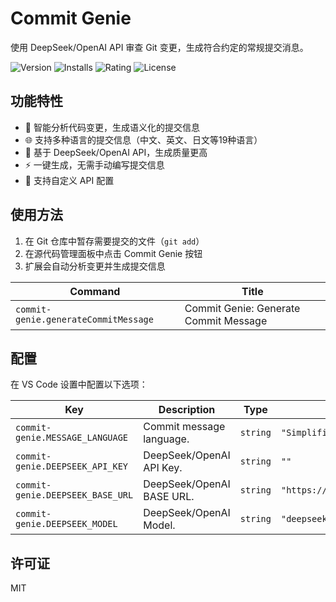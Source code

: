 # Commit Genie

使用 DeepSeek/OpenAI API 审查 Git 变更，生成符合约定的常规提交消息。

![Version](https://img.shields.io/visual-studio-marketplace/v/joygqz.commit-genie?style=flat-square)
![Installs](https://img.shields.io/visual-studio-marketplace/i/joygqz.commit-genie?style=flat-square)
![Rating](https://img.shields.io/visual-studio-marketplace/r/joygqz.commit-genie?style=flat-square)
![License](https://img.shields.io/github/license/joygqz/commit-genie?style=flat-square)

## 功能特性

- 🤖 智能分析代码变更，生成语义化的提交信息
- 🌐 支持多种语言的提交信息（中文、英文、日文等19种语言）
- 🚀 基于 DeepSeek/OpenAI API，生成质量更高
- ⚡ 一键生成，无需手动编写提交信息
- 🔧 支持自定义 API 配置

## 使用方法

1. 在 Git 仓库中暂存需要提交的文件（`git add`）
2. 在源代码管理面板中点击 Commit Genie 按钮
3. 扩展会自动分析变更并生成提交信息

<!-- commands -->

| Command                              | Title                                 |
| ------------------------------------ | ------------------------------------- |
| `commit-genie.generateCommitMessage` | Commit Genie: Generate Commit Message |

<!-- commands -->

## 配置

在 VS Code 设置中配置以下选项：

<!-- configs -->

| Key                              | Description               | Type     | Default                      |
| -------------------------------- | ------------------------- | -------- | ---------------------------- |
| `commit-genie.MESSAGE_LANGUAGE`  | Commit message language.  | `string` | `"Simplified Chinese"`       |
| `commit-genie.DEEPSEEK_API_KEY`  | DeepSeek/OpenAI API Key.  | `string` | `""`                         |
| `commit-genie.DEEPSEEK_BASE_URL` | DeepSeek/OpenAI BASE URL. | `string` | `"https://api.deepseek.com"` |
| `commit-genie.DEEPSEEK_MODEL`    | DeepSeek/OpenAI Model.    | `string` | `"deepseek-chat"`            |

<!-- configs -->

## 许可证

MIT
